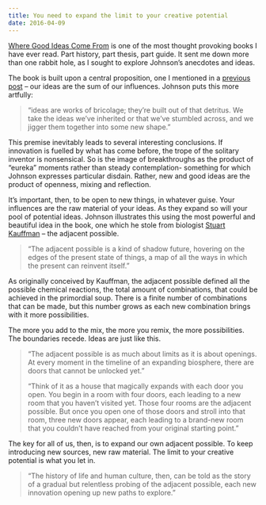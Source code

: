 ```yaml
---
title: You need to expand the limit to your creative potential
date: 2016-04-09
---
```


<!--kg-card-begin: html--><p><a href="http://amzn.to/23jZO1I">Where Good Ideas Come From</a> is one of the most thought provoking books I have ever read. Part history, part thesis, part guide. It sent me down more than one rabbit hole, as I sought to explore Johnson’s anecdotes and ideas.</p>
<p>The book is built upon a central proposition, one I mentioned in a <a href="http://www.joshnicholas.com/you-are-what-you-let-in/">previous post</a> – our ideas are the sum of our influences. Johnson puts this more artfully:</p>
<blockquote>
<p>“ideas are works of bricolage; they’re built out of that detritus. We take the ideas we’ve inherited or that we’ve stumbled across, and we jigger them together into some new shape.”</p>
</blockquote>
<p>This premise inevitably leads to several interesting conclusions. If innovation is fuelled by what has come before, the trope of the solitary inventor is nonsensical. So is the image of breakthroughs as the product of “eureka” moments rather than steady contemplation- something for which Johnson expresses particular disdain. Rather, new and good ideas are the product of openness, mixing and reflection.</p>
<p>It’s important, then, to be open to new things, in whatever guise. Your influences are the raw material of your ideas. As they expand so will your pool of potential ideas. Johnson illustrates this using the most powerful and beautiful idea in the book, one which he stole from biologist <a href="https://en.wikipedia.org/wiki/Stuart_Kauffman">Stuart Kauffman</a> – the adjacent possible.</p>
<blockquote>
<p>“The adjacent possible is a kind of shadow future, hovering on the edges of the present state of things, a map of all the ways in which the present can reinvent itself.”</p>
</blockquote>
<p>As originally conceived by Kauffman, the adjacent possible defined all the possible chemical reactions, the total amount of combinations, that could be achieved in the primordial soup. There is a finite number of combinations that can be made, but this number grows as each new combination brings with it more possibilities.</p>
<p>The more you add to the mix, the more you remix, the more possibilities. The boundaries recede. Ideas are just like this.</p>
<blockquote>
<p>“The adjacent possible is as much about limits as it is about openings. At every moment in the timeline of an expanding biosphere, there are doors that cannot be unlocked yet.”</p>
</p>
<p>“Think of it as a house that magically expands with each door you open. You begin in a room with four doors, each leading to a new room that you haven’t visited yet. Those four rooms are the adjacent possible. But once you open one of those doors and stroll into that room, three new doors appear, each leading to a brand-new room that you couldn’t have reached from your original starting point.”</p>
</blockquote>
<p>The key for all of us, then, is to expand our own adjacent possible. To keep introducing new sources, new raw material. The limit to your creative potential is what you let in.</p>
<blockquote>
<p>“The history of life and human culture, then, can be told as the story of a gradual but relentless probing of the adjacent possible, each new innovation opening up new paths to explore.”</p>
</blockquote>
<!--kg-card-end: html-->
